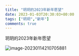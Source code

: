 ```yaml
---
title: "玥玥的2023年新年愿望"
date: 2023-01-03T20:30:03+80:00
tags: ["玥玥","新年"]
comments: true
---
```


玥玥的2023年新年愿望

![image-20230114210705881](https://static.fifsky.com/upload/20230114/image-20230114210705881.png)



